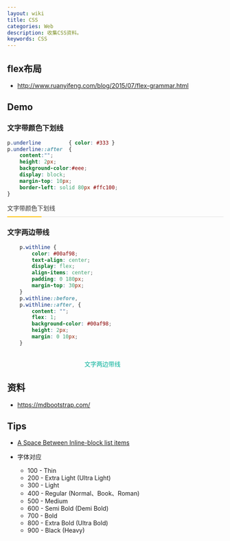 ```yaml
---
layout: wiki
title: CSS
categories: Web
description: 收集CSS资料。
keywords: CSS
---
```


## flex布局
- <http://www.ruanyifeng.com/blog/2015/07/flex-grammar.html>

## Demo
### 文字带颜色下划线
<style type="text/css">
    p.underline { color: #333 }
    p.underline::after { content:""; height: 2px; background-color:#eee; display: block; margin-top: 10px; border-left: solid 80px #ffc100;}
</style>
```css
p.underline         { color: #333 }
p.underline::after  { 
    content:""; 
    height: 2px; 
    background-color:#eee; 
    display: block; 
    margin-top: 10px; 
    border-left: solid 80px #ffc100;
}
```
<p class="underline">文字带颜色下划线</p>

### 文字两边带线
<style type="text/css">
    p.withline {
        color: #00af98;
        text-align: center;
        display: flex;
        align-items: center;
        padding: 0 180px;
        margin-top: 30px;
    }
    p.withline::before,
    p.withline::after, {    
        content: "";
        flex: 1;
        background-color: #00af98;
        height: 2px;
        margin: 0 10px;
    }
</style>
```css
    p.withline {
        color: #00af98;
        text-align: center;
        display: flex;
        align-items: center;
        padding: 0 180px;
        margin-top: 30px;
    }
    p.withline::before,
    p.withline::after, {    
        content: "";
        flex: 1;
        background-color: #00af98;
        height: 2px;
        margin: 0 10px;
    }
```
<p class="withline">文字两边带线</p>


## 资料
- <https://mdbootstrap.com/>

## Tips
- [A Space Between Inline-block list items](http://stackoverflow.com/questions/5256533/a-space-between-inline-block-list-items)

- 字体对应
    * 100 - Thin
    * 200 - Extra Light (Ultra Light)
    * 300 - Light
    * 400 - Regular (Normal、Book、Roman)
    * 500 - Medium
    * 600 - Semi Bold (Demi Bold)
    * 700 - Bold
    * 800 - Extra Bold (Ultra Bold)
    * 900 - Black (Heavy)